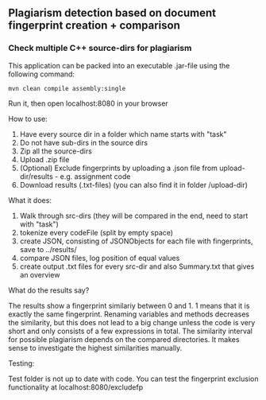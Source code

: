 ## Plagiarism detection based on document fingerprint creation + comparison
### Check multiple C++ source-dirs for plagiarism

This application can be packed into an executable .jar-file using the following command: 

```mvn clean compile assembly:single```

Run it, then open localhost:8080 in your browser

How to use:

1. Have every source dir in a folder which name starts with "task"
2. Do not have sub-dirs in the source dirs
3. Zip all the source-dirs
4. Upload .zip file
5. (Optional) Exclude fingerprints by uploading a .json file from upload-dir/results - e.g. assignment code
6. Download results (.txt-files) (you can also find it in folder /upload-dir)

What it does:

1. Walk through src-dirs (they will be compared in the end, need to start with "task")
2. tokenize every codeFile (split by empty space)
3. create JSON, consisting of JSONObjects for each file with fingerprints, save to ../results/
4. compare JSON files, log position of equal values
5. create output .txt files for every src-dir and also Summary.txt that gives an overview

What do the results say?

The results show a fingerprint similariy between 0 and 1.
1 means that it is exactly the same fingerprint. Renaming variables and methods decreases the similarity, but this does not lead to a big change unless the code is very short and only consists of a few expressions in total. The similarity interval for possible plagiarism depends on the compared directories. It makes sense to investigate the highest similarities manually. 

Testing:

Test folder is not up to date with code. You can test the fingerprint exclusion functionality at
localhost:8080/excludefp


